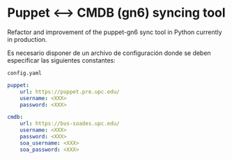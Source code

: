 # Puppet <--> CMDB (gn6) syncing tool

Refactor and improvement of the puppet-gn6 sync tool in Python currently in production.

Es necesario disponer de un archivo de configuración donde se deben especificar las siguientes constantes:

`config.yaml`
```yaml
puppet:
    url: https://puppet.pre.upc.edu/
    username: <XXX>
    password: <XXX>

cmdb:
    url: https://bus-soades.upc.edu/
    username: <XXX>
    password: <XXX>
    soa_username: <XXX>
    soa_password: <XXX>
```